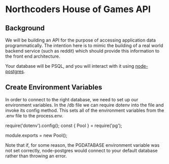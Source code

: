 # Northcoders House of Games API

## Background

We will be building an API for the purpose of accessing application data programmatically. The intention here is to mimic the building of a real world backend service (such as reddit) which should provide this information to the front end architecture.

Your database will be PSQL, and you will interact with it using [node-postgres](https://node-postgres.com/).

## Create Environment Variables 
In order to connect to the right database, we need to set up our environment variables.  In the /db file we can require dotenv into the file and invoke its config method. This sets all of the environment variables from the .env file to the process.env.

require('dotenv').config();
const { Pool } = require('pg');

module.exports = new Pool();

Note that if, for some reason, the PGDATABASE environment variable was not set correctly, node-postgres would connect to your default database rather than throwing an error. 
